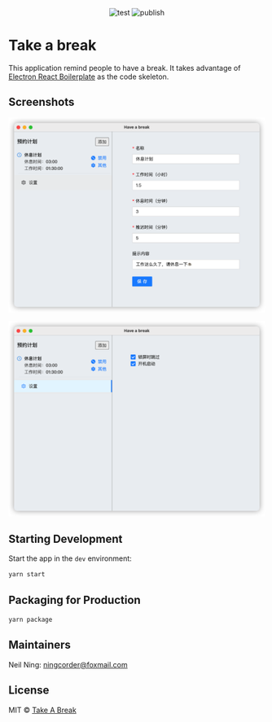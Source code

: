 <div align="center">

![test](https://github.com/neilning-xc/take-a-break/actions/workflows/test.yml/badge.svg) 
![publish](https://github.com/neilning-xc/take-a-break/actions/workflows/publish.yml/badge.svg)

</div>

# Take a break

This application remind people to have a break.
It takes advantage of [Electron React Boilerplate](https://electron-react-boilerplate.js.org/) as the code skeleton.

## Screenshots

![screen1.png](screen1.png)

![screen2.png](screen2.png)

## Starting Development

Start the app in the `dev` environment:

```bash
yarn start
```

## Packaging for Production

```bash
yarn package
```

## Maintainers

Neil Ning: ningcorder@foxmail.com

## License

MIT © [Take A Break](https://github.com/electron-react-boilerplate)
